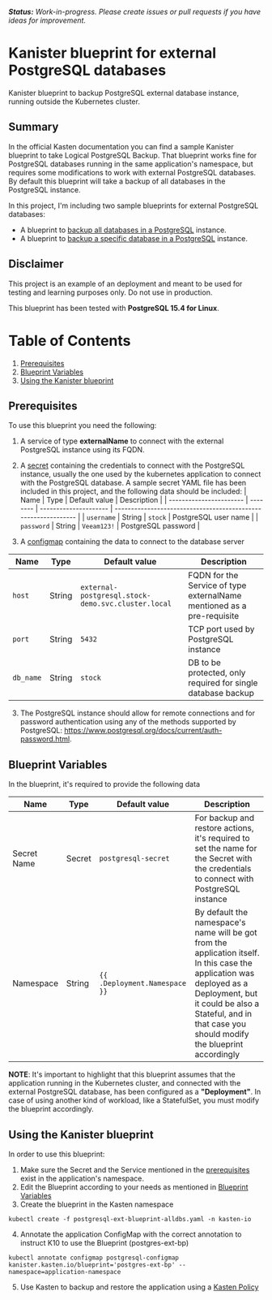 ***Status:** Work-in-progress. Please create issues or pull requests if you have ideas for improvement.*

# **Kanister blueprint for external PostgreSQL databases**
Kanister blueprint to backup PostgreSQL external database instance, running outside the Kubernetes cluster.


## Summary
In the official Kasten documentation you can find a sample Kanister blueprint to take Logical PostgreSQL Backup.  That blueprint works fine for PostgreSQL databases running in the same application's namespace, but requires some modifications to work with external PostgreSQL databases.  By default this blueprint will take a backup of all databases in the PostgreSQL instance.

In this project, I'm including two sample blueprints for external PostgreSQL databases:
* A blueprint to [backup all databases in a PostgreSQL](postgresql-ext-blueprint-alldbs.yaml) instance.
* A blueprint to [backup a specific database in a PostgreSQL](postgresql-ext-blueprint-singledb.yaml) instance.


## Disclaimer
This project is an example of an deployment and meant to be used for testing and learning purposes only. Do not use in production. 

This blueprint has been tested with **PostgreSQL 15.4 for Linux**.


# Table of Contents

1. [Prerequisites](#Prerequisites)
2. [Blueprint Variables](#Blueprint-Variables)
3. [Using the Kanister blueprint](#Using-the-Kanister-blueprint)


## Prerequisites
To use this blueprint you need the following:
1. A service of type **externalName** to connect with the external PostgreSQL instance using its FQDN.
2. A [secret](postgresql-secret.yaml) containing the credentials to connect with the PostgreSQL instance, usually the one used by the kubernetes application to connect with the PostgreSQL database.  A sample secret YAML file has been included in this project, and the following data should be included:
| Name                    | Type     | Default value         | Description                                                    |
| ----------------------- | -------- | --------------------- | -------------------------------------------------------------- |
| `username`              | String   | `stock`            | PostgreSQL user name                                              |
| `password`              | String   | `Veeam123!`           | PostgreSQL password                                               |


3. A [configmap](postgresql-configmap.yaml) containing the data to connect to the database server

| Name                    | Type     | Default value         | Description                                                    |
| ----------------------- | -------- | --------------------- | -------------------------------------------------------------- |
| `host `                 | String   | `external-postgresql.stock-demo.svc.cluster.local`   | FQDN for the Service of type externalName mentioned as a pre-requisite  |
| `port`                  | String   | `5432`               | TCP port used by PostgreSQL instance                              |
| `db_name`               | String   | `stock`           | DB to be protected, only required for single database backup   |


3. The PostgreSQL instance should allow for remote connections and for password authentication using any of the methods supported by PostgreSQL: https://www.postgresql.org/docs/current/auth-password.html.


## Blueprint Variables

In the blueprint, it's required to provide the following data


| Name                    | Type     | Default value         | Description                                                                                                            |
| ----------------------- | -------- | --------------------- | ---------------------------------------------------------------------------------------------------------------------- |
| Secret Name             | Secret   | `postgresql-secret`      | For backup and restore actions, it's required to set the name for the Secret with the credentials to connect with PostgreSQL instance            |
| Namespace               | String   | `{{ .Deployment.Namespace }}`   | By default the namespace's name will be got from the application itself.  In this case the application was deployed as a Deployment, but it could be also a Stateful, and in that case you should modify the blueprint accordingly   |



**NOTE**: It's important to highlight that this blueprint assumes that the application running in the Kubernetes cluster, and connected with the external PostgreSQL database, has been configured as a **"Deployment"**.  In case of using another kind of workload, like a StatefulSet, you must modify the blueprint accordingly.


## Using the Kanister blueprint
In order to use this blueprint:

1. Make sure the Secret and the Service mentioned in the  [prerequisites](#Prerequisites) exist in the application's namespace.
2. Edit the Blueprint according to your needs as mentioned in [Blueprint Variables](#Blueprint-Variables)
3. Create the blueprint in the Kasten namespace
```
kubectl create -f postgresql-ext-blueprint-alldbs.yaml -n kasten-io
```

4. Annotate the application ConfigMap with the correct annotation to instruct K10 to use the Blueprint (postgres-ext-bp)
```
kubectl annotate configmap postgresql-configmap kanister.kasten.io/blueprint='postgres-ext-bp' --namespace=application-namespace
```
5. Use Kasten to backup and restore the application using a [Kasten Policy](postgres-ext-bp)